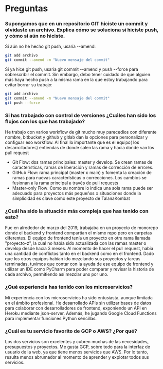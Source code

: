 # Preguntas

### Supongamos que en un repositorio GIT hiciste un commit y olvidaste un archivo. Explica cómo se soluciona si hiciste push, y cómo si aún no hiciste.
Si aún no he hecho git push, usaría --amend:

```bash
git add archivo
git commit --amend -m "Nuevo mensaje del commit"

```

Si ya hice git push, usaría git commit --amend y push --force para sobrescribir el commit. Sin embargo, debo tener cuidado de que alguien más haya hecho push a la misma rama en la que estoy trabajando para evitar borrar su trabajo:



```bash
git add archivo
git commit --amend -m "Nuevo mensaje del commit"
git push --force
```


### Si has trabajado con control de versiones ¿Cuáles han sido los flujos con los que has trabajado?
He trabajo con varios workflow de git mucho muy parecedios con diferente nombre, 
bitbucket y github y gitlab dan la opciones para personalizar y configuar eso workflow.
Al final lo importante que es el equipo( los desarrolladores) entiendas de donde salen las rama y hacia donde van los pull request 

* Git Flow: dos ramas principales: master y develop. Se crean ramas de características, ramas de liberación y ramas de corrección de errores.
* GitHub Flow: rama principal (master o main) y fomenta la creación de ramas para nuevas características o correcciones. Los cambios se fusionan a la rama principal a través de pull requests
* Master-only Flow: Como su nombre lo indica una sola rama puede ser adecuado para proyectos más pequeños o situaciones donde la simplicidad es clave como este proyecto de TalanaKombat

### ¿Cuál ha sido la situación más compleja que has tenido con esto?
Fue en alrededor de marzo del 2019, trabajaba en un proyecto de monorepo donde el backend y frontend compartían el mismo repo pero en carpetas diferentes. El equipo de frontend tenía un proyecto en otra rama llamada "proyecto-z", la cual no había sido actualizada con las ramas master o develop desde hacía 3 meses.
Al momento de hacer el pull request, había una cantidad de conflictos tanto en el backend como en el frontend. Dado que los otros equipos habían ido mezclando sus proyectos y tareas terminadas,
tuvimos que contar con la ayuda de ese equipo de frontend y utilizar un IDE como PyCharm para poder comparar y revisar la historia de cada archivo, permitiendo así mezclar uno por uno.



### ¿Qué experiencia has tenido con los microservicios?
Mi experiencia con los microservicios ha sido entusiasta, aunque limitada en el ámbito profesional. He desarrollado APIs sin utilizar bases de datos para colaborar con desarrolladores de frontend, exponiendo un API en Heroku mediante json-server. Además, he jugando Google Cloud Functions para implementar funciones Python sencillas.

###  ¿Cuál es tu servicio favorito de GCP o AWS? ¿Por qué?
Los dos servicios son excelentes y cubren muchas de las necesidades, presupuestos y proyectos. Me gusta GCP, sobre todo para la interfaz de usuario de la web, ya que tiene menos servicios que AWS. Por lo tanto, resulta menos abrumador al momento de aprender y explotar todos sus servicios.





